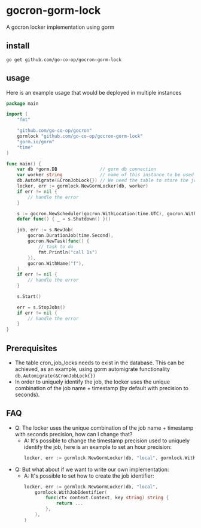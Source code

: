 # gocron-gorm-lock
A gocron locker implementation using gorm

## install

```
go get github.com/go-co-op/gocron-gorm-lock
```

## usage

Here is an example usage that would be deployed in multiple instances

```go
package main

import (
	"fmt"

	"github.com/go-co-op/gocron"
	gormlock "github.com/go-co-op/gocron-gorm-lock"
	"gorm.io/gorm"
	"time"
)

func main() {
	var db *gorm.DB                // gorm db connection
	var worker string              // name of this instance to be used to know which instance run the job
	db.AutoMigrate(&CronJobLock{}) // We need the table to store the job execution
	locker, err := gormlock.NewGormLocker(db, worker)
	if err != nil {
		// handle the error
	}

	s := gocron.NewScheduler(gocron.WithLocation(time.UTC), gocron.WithDistributedLocker(locker))
	defer func() { _ = s.Shutdown() }()

	job, err := s.NewJob(
		gocron.DurationJob(time.Second),
		gocron.NewTask(func() {
			// task to do
			fmt.Println("call 1s")
		}),
		gocron.WithName("f"),
	)
	if err != nil {
		// handle the error
	}

	s.Start()

	err = s.StopJobs()
	if err != nil {
		// handle the error
	}
}

```

## Prerequisites

- The table cron_job_locks needs to exist in the database. This can be achieved, as an example, using gorm automigrate functionality `db.Automigrate(&CronJobLock{})`
- In order to uniquely identify the job, the locker uses the unique combination of the job name + timestamp (by default with precision to seconds).

## FAQ

- Q: The locker uses the unique combination of the job name + timestamp with seconds precision, how can I change that?
    - A: It's possible to change the timestamp precision used to uniquely identify the job, here is an example to set an hour precision:
      ```go
      locker, err := gormlock.NewGormLocker(db, "local", gormlock.WithDefaultJobIdentifier(60 * time.Minute))
      ```
- Q: But what about if we want to write our own implementation:
    - A: It's possible to set how to create the job identifier:
      ```go
      locker, err := gormlock.NewGormLocker(db, "local",
          gormlock.WithJobIdentifier(
              func(ctx context.Context, key string) string {
                  return ...
              },
          ),
      )
      ```